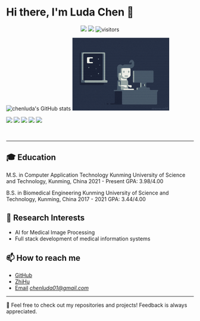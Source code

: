 # Hi there, I'm Luda Chen 👋

<p align="center">
    <a href="https://github.com/chenluda/chenluda"><img src="https://img.shields.io/badge/status-updating-brightgreen.svg"></a>
    <a href="https://github.com/python/cpython"><img src="https://img.shields.io/badge/Python-3.10-FF1493.svg"></a>
    <img src="https://visitor-badge.laobi.icu/badge?page_id=chenluda.chenluda" alt="visitors"/>   
</p>

<p>
    <img src="https://github-readme-stats.vercel.app/api?username=chenluda&show_icons=true&theme=tokyonight" alt="chenluda's GitHub stats">
    <img alt="GIF" src="img/code.gif" height="195" title="by GIPHY">
</p>

<p>
    <img src="https://img.shields.io/badge/Language-Python-blue.svg" />
    <img src="https://img.shields.io/badge/IDE-Pycharm%20|%20Vscode-blue.svg" />
    <img src="https://img.shields.io/badge/Domain-Machine%20Learning%20|%20Medical%20Image%20Analysis%20|%20Software%20Development-blue.svg" />
    <img src="https://img.shields.io/badge/OS-Windows%20|%20Ubuntu-blue.svg" />
    <img src="https://img.shields.io/badge/Framework-Jupyter%20Notebook%20|%20Scikit--learn%20|%20PyTorch%20|%20Keras-blue.svg" />
</p>

<br clear="both"/>

---

## 🎓 Education

M.S. in Computer Application Technology
Kunming University of Science and Technology, Kunming, China
2021 - Present
GPA: 3.98/4.00

B.S. in Biomedical Engineering
Kunming University of Science and Technology, Kunming, China
2017 - 2021
GPA: 3.44/4.00

## 🌱 Research Interests

- AI for Medical Image Processing
- Full stack development of medical information systems

## 📫 How to reach me

- [GitHub](https://github.com/chenluda)
- [ZhiHu](https://www.zhihu.com/people/Glenn)
- [Email](mailto:chenluda01@gmail.com) *chenluda01@gmail.com*

---

💼 Feel free to check out my repositories and projects! Feedback is always appreciated.

